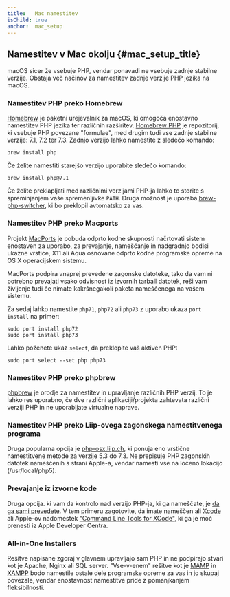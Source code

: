 ```yaml
---
title:   Mac namestitev
isChild: true
anchor:  mac_setup
---
```


## Namestitev v Mac okolju {#mac_setup_title}

macOS sicer že vsebuje PHP, vendar ponavadi ne vsebuje zadnje stabilne verzije. Obstaja več načinov za namestitev zadnje verzije PHP jezika na macOS.

### Namestitev PHP preko Homebrew

[Homebrew] je paketni urejevalnik za macOS, ki omogoča enostavno namestitev PHP jezika ter različnih razširitev. [Homebrew PHP] je repozitorij, ki vsebuje PHP povezane "formulae", med drugim tudi vse zadnje stabilne verzije: 7.1, 7.2 ter 7.3. Zadnjo verzijo lahko namestite z sledečo komando:
```
brew install php
```

Če želite namestiti starejšo verzijo uporabite sledečo komando:
```
brew install php@7.1
```

Če želite preklapljati med različnimi verzijami PHP-ja lahko to storite s spreminjanjem vaše spremenljivke `PATH`. Druga možnost je uporaba [brew-php-switcher][brew-php-switcher], ki bo preklopil avtomatsko za vas.

### Namestitev PHP preko Macports

Projekt [MacPorts] je pobuda odprto kodne skupnosti načrtovati
sistem enostaven za uporabo, za prevajanje, nameščanje in nadgradnjo bodisi
ukazne vrstice, X11 ali Aqua osnovane odprto kodne programske opreme na OS X operacijskem
sistemu.

MacPorts podpira vnaprej prevedene zagonske datoteke, tako da vam ni potrebno prevajati vsako
odvisnost iz izvornih tarball datotek, reši vam življenje tudi če
nimate kakršnegakoli paketa nameščenega na vašem sistemu.

Za sedaj lahko namestite `php71`, `php72` ali `php73` z uporabo ukaza `port install` na primer:

    sudo port install php72
    sudo port install php73

Lahko poženete ukaz `select`, da preklopite vaš aktiven PHP:

    sudo port select --set php php73

### Namestitev PHP preko phpbrew

[phpbrew] je orodje za namestitev in upravljanje različnih PHP verzij. To je lahko res uporabno, če dve različni
aplikaciji/projekta zahtevata različni verziji PHP in ne uporabljate virtualne naprave.

### Namestitev PHP preko Liip-ovega zagonskega namestitvenega programa

Druga popularna opcija je [php-osx.liip.ch], ki ponuja eno vrstične namestitvene metode za verzije 5.3 do 7.3.
Ne prepisuje PHP zagonskih datotek nameščenih s strani Apple-a, vendar namesti vse na ločeno lokacijo (/usr/local/php5).

### Prevajanje iz izvorne kode

Druga opcija. ki vam da kontrolo nad verzijo PHP-ja, ki ga nameščate, je [da ga sami prevedete][mac-compile].
V tem primeru zagotovite, da imate nameščen ali [Xcode][xcode-gcc-substitution] ali Apple-ov nadomestek
["Command Line Tools for XCode"], ki ga je moč prenesti iz Apple Developer Centra.

### All-in-One Installers

Rešitve napisane zgoraj v glavnem upravljajo sam PHP in ne podpirajo stvari kot je Apache, Nginx ali SQL server.
"Vse-v-enem" rešitve kot je [MAMP][mamp-downloads] in [XAMPP][xampp] bodo namestile ostale dele programske opreme za
vas in jo skupaj povezale, vendar enostavnost namestitve pride z pomanjkanjem fleksibilnosti.


[Homebrew]: https://brew.sh/
[Homebrew PHP]: https://github.com/Homebrew/homebrew-php#installation
[MacPorts]: https://www.macports.org/install.php
[phpbrew]: https://github.com/phpbrew/phpbrew
[php-osx.liip.ch]: https://php-osx.liip.ch/
[mac-compile]: https://secure.php.net/install.macosx.compile
[xcode-gcc-substitution]: https://github.com/kennethreitz/osx-gcc-installer
["Command Line Tools for XCode"]: https://developer.apple.com/downloads
[mamp-downloads]: https://www.mamp.info/en/downloads/
[xampp]: https://www.apachefriends.org/index.html
[brew-php-switcher]: https://github.com/philcook/brew-php-switcher

